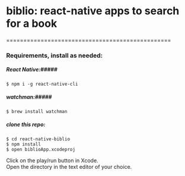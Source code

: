 # biblio: react-native apps to search for a book
================================================

### Requirements, install as needed: ###

##### React Native:#####
```
$ npm i -g react-native-cli
```

##### watchman:#####
```
$ brew install watchman
```

##### clone this repo: #####

```
$ cd react-native-biblio
$ npm install
$ open biblioApp.xcodeproj
```

Click on the play/run button in Xcode.
<br />
Open the directory in the text editor of your choice.
